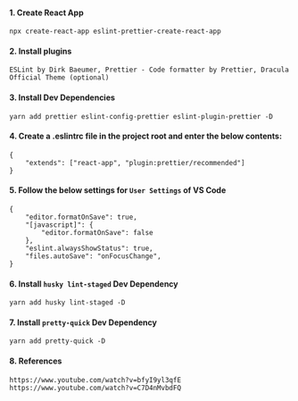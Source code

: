 #### 1. Create React App

```
npx create-react-app eslint-prettier-create-react-app
```

#### 2. Install plugins

```
ESLint by Dirk Baeumer, Prettier - Code formatter by Prettier, Dracula Official Theme (optional)
```

#### 3. Install Dev Dependencies

```
yarn add prettier eslint-config-prettier eslint-plugin-prettier -D
```

#### 4. Create a .eslintrc file in the project root and enter the below contents:

```
{
    "extends": ["react-app", "plugin:prettier/recommended"]
}
```

#### 5. Follow the below settings for `User Settings` of VS Code

```
{
    "editor.formatOnSave": true,
    "[javascript]": {
        "editor.formatOnSave": false
    },
    "eslint.alwaysShowStatus": true,
    "files.autoSave": "onFocusChange",
}
```

#### 6. Install `husky lint-staged` Dev Dependency

```
yarn add husky lint-staged -D
```

#### 7. Install `pretty-quick` Dev Dependency

```
yarn add pretty-quick -D
```

#### 8. References

```
https://www.youtube.com/watch?v=bfyI9yl3qfE
https://www.youtube.com/watch?v=C7D4nMvbdFQ
```
